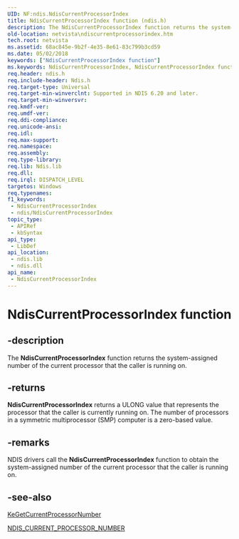```yaml
---
UID: NF:ndis.NdisCurrentProcessorIndex
title: NdisCurrentProcessorIndex function (ndis.h)
description: The NdisCurrentProcessorIndex function returns the system-assigned number of the current processor that the caller is running on.
old-location: netvista\ndiscurrentprocessorindex.htm
tech.root: netvista
ms.assetid: 68ac845e-9b2f-4e35-8e61-83c799b3cd59
ms.date: 05/02/2018
keywords: ["NdisCurrentProcessorIndex function"]
ms.keywords: NdisCurrentProcessorIndex, NdisCurrentProcessorIndex function [Network Drivers Starting with Windows Vista], ndis/NdisCurrentProcessorIndex, ndis_processor_group_ref_c19efe7e-be4a-4093-bd50-80d3c0588dc6.xml, netvista.ndiscurrentprocessorindex
req.header: ndis.h
req.include-header: Ndis.h
req.target-type: Universal
req.target-min-winverclnt: Supported in NDIS 6.20 and later.
req.target-min-winversvr: 
req.kmdf-ver: 
req.umdf-ver: 
req.ddi-compliance: 
req.unicode-ansi: 
req.idl: 
req.max-support: 
req.namespace: 
req.assembly: 
req.type-library: 
req.lib: Ndis.lib
req.dll: 
req.irql: DISPATCH_LEVEL
targetos: Windows
req.typenames: 
f1_keywords:
 - NdisCurrentProcessorIndex
 - ndis/NdisCurrentProcessorIndex
topic_type:
 - APIRef
 - kbSyntax
api_type:
 - LibDef
api_location:
 - ndis.lib
 - ndis.dll
api_name:
 - NdisCurrentProcessorIndex
---
```


# NdisCurrentProcessorIndex function


## -description

The 
  <b>NdisCurrentProcessorIndex</b> function returns the system-assigned number of the current processor that
  the caller is running on.

## -returns

<b>NdisCurrentProcessorIndex</b> returns a ULONG value that represents the processor that the caller is
     currently running on. The number of processors in a symmetric multiprocessor (SMP) computer is a
     zero-based value.

## -remarks

NDIS drivers call the 
    <b>NdisCurrentProcessorIndex</b> function to obtain the system-assigned number of the current processor
    that the caller is running on.

## -see-also

<a href="/windows-hardware/drivers/ddi/ntddk/nf-ntddk-kegetcurrentprocessornumber">KeGetCurrentProcessorNumber</a>



<a href="/windows-hardware/drivers/network/ndis-current-processor-number">NDIS_CURRENT_PROCESSOR_NUMBER</a>